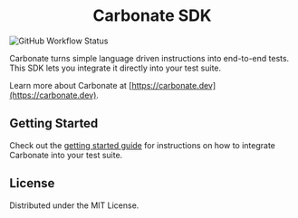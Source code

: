 <p align="center">
  <h1 align="center">
    Carbonate SDK
  </h1>
</p>

![GitHub Workflow Status](https://img.shields.io/github/actions/workflow/status/Carbonate-dev/sdk-python/python-package.yml)

Carbonate turns simple language driven instructions into end-to-end tests. This SDK lets you integrate it directly into your test suite.

Learn more about Carbonate at [https://carbonate.dev](https://carbonate.dev).

## Getting Started

Check out the [getting started guide](https://carbonate.dev/docs/sdk/getting-started/python) for instructions on how to integrate Carbonate into your test suite.

## License
Distributed under the MIT License.
